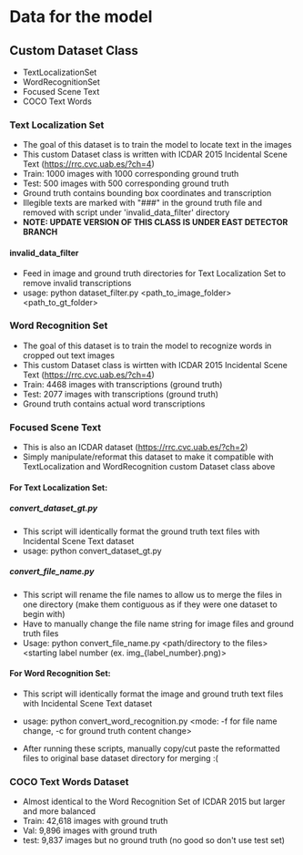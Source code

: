 # Data for the model
## Custom Dataset Class
- TextLocalizationSet
- WordRecognitionSet
- Focused Scene Text
- COCO Text Words
### Text Localization Set
- The goal of this dataset is to train the model to locate text in the images
- This custom Dataset class is written with ICDAR 2015 Incidental Scene Text (https://rrc.cvc.uab.es/?ch=4)
- Train: 1000 images with 1000 corresponding ground truth
- Test: 500 images with 500 corresponding ground truth
- Ground truth contains bounding box coordinates and transcription
- Illegible texts are marked with "###" in the ground truth file and removed with script under 'invalid_data_filter' directory
- **__NOTE: UPDATE VERSION OF THIS CLASS IS UNDER EAST DETECTOR BRANCH__**
#### invalid_data_filter
- Feed in image and ground truth directories for Text Localization Set to remove invalid transcriptions
- usage: python dataset_filter.py <path_to_image_folder> <path_to_gt_folder>
### Word Recognition Set
- The goal of this dataset is to train the model to recognize words in cropped out text images
- This custom Dataset class is wirtten with ICDAR 2015 Incidental Scene Text (https://rrc.cvc.uab.es/?ch=4)
- Train: 4468 images with transcriptions (ground truth)
- Test: 2077 images with transcriptions (ground truth)
- Ground truth contains actual word transcriptions
### Focused Scene Text
- This is also an ICDAR dataset (https://rrc.cvc.uab.es/?ch=2)
- Simply manipulate/reformat this dataset to make it compatible with TextLocalization and WordRecognition custom Dataset class above
#### For Text Localization Set:
##### convert_dataset_gt.py
- This script will identically format the ground truth text files with Incidental Scene Text dataset 
- usage: python convert_dataset_gt.py <path to ground truth directory>
##### convert_file_name.py
- This script will rename the file names to allow us to merge the files in one directory (make them contiguous as if they were one dataset to begin with)
- Have to manually change the file name string for image files and ground truth files
- Usage: python convert_file_name.py <path/directory to the files> <starting label number (ex. img_{label_number}.png)>
#### For Word Recognition Set:
- This script will identically format the image and ground truth text files with Incidental Scene Text dataset
- usage: python convert_word_recognition.py <mode: -f for file name change, -c for ground truth content change> <directory name> <starting number label>

- After running these scripts, manually copy/cut paste the reformatted files to original base dataset directory for merging :(
### COCO Text Words Dataset
- Almost identical to the Word Recognition Set of ICDAR 2015 but larger and more balanced
- Train: 42,618 images with ground truth
- Val: 9,896 images with ground truth
- test: 9,837 images but no ground truth (no good so don't use test set)
